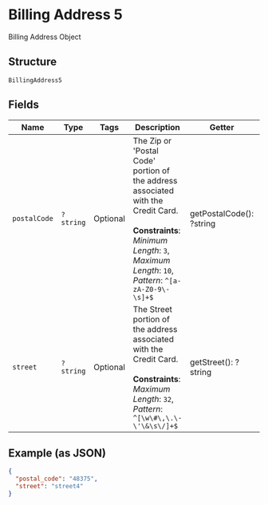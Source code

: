 
# Billing Address 5

Billing Address Object

## Structure

`BillingAddress5`

## Fields

| Name | Type | Tags | Description | Getter | Setter |
|  --- | --- | --- | --- | --- | --- |
| `postalCode` | `?string` | Optional | The Zip or 'Postal Code' portion of the address associated with the Credit Card.<br><br>**Constraints**: *Minimum Length*: `3`, *Maximum Length*: `10`, *Pattern*: `^[a-zA-Z0-9\-\s]+$` | getPostalCode(): ?string | setPostalCode(?string postalCode): void |
| `street` | `?string` | Optional | The Street portion of the address associated with the Credit Card.<br><br>**Constraints**: *Maximum Length*: `32`, *Pattern*: `^[\w\#\,\.\-\'\&\s\/]+$` | getStreet(): ?string | setStreet(?string street): void |

## Example (as JSON)

```json
{
  "postal_code": "48375",
  "street": "street4"
}
```

